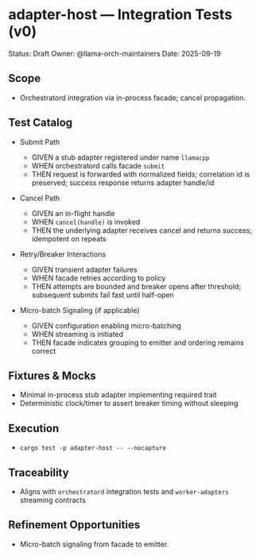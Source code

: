 # adapter-host — Integration Tests (v0)

Status: Draft
Owner: @llama-orch-maintainers
Date: 2025-09-19

## Scope

- Orchestratord integration via in-process facade; cancel propagation.

## Test Catalog

- Submit Path
  - GIVEN a stub adapter registered under name `llamacpp`
  - WHEN orchestratord calls facade `submit`
  - THEN request is forwarded with normalized fields; correlation id is preserved; success response returns adapter handle/id

- Cancel Path
  - GIVEN an in-flight handle
  - WHEN `cancel(handle)` is invoked
  - THEN the underlying adapter receives cancel and returns success; idempotent on repeats

- Retry/Breaker Interactions
  - GIVEN transient adapter failures
  - WHEN facade retries according to policy
  - THEN attempts are bounded and breaker opens after threshold; subsequent submits fail fast until half-open

- Micro-batch Signaling (if applicable)
  - GIVEN configuration enabling micro-batching
  - WHEN streaming is initiated
  - THEN facade indicates grouping to emitter and ordering remains correct

## Fixtures & Mocks

- Minimal in-process stub adapter implementing required trait
- Deterministic clock/timer to assert breaker timing without sleeping

## Execution

- `cargo test -p adapter-host -- --nocapture`

## Traceability

- Aligns with `orchestratord` integration tests and `worker-adapters` streaming contracts

## Refinement Opportunities

- Micro-batch signaling from facade to emitter.
